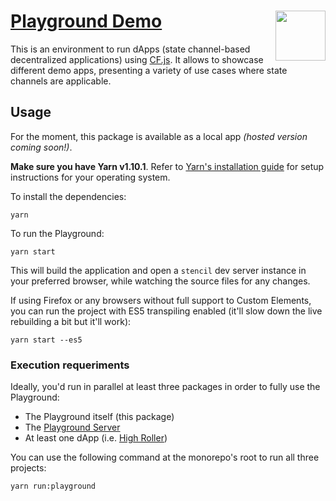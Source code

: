 # [Playground Demo](https://github.com/counterfactual/monorepo/packages/playground) <img align="right" src="https://static1.squarespace.com/static/59ee6243268b96cc1fb2b14a/t/5af73bca1ae6cf80fc1cc250/1529369816810/?format=1500w" height="80px" />

This is an environment to run dApps (state channel-based decentralized applications) using [CF.js](../cf.js). It allows to showcase different demo apps, presenting a variety of use cases where state channels are applicable.

## Usage

For the moment, this package is available as a local app _(hosted version coming soon!)_.

**Make sure you have Yarn v1.10.1**. Refer to [Yarn's installation guide](https://yarnpkg.com/lang/en/docs/install/) for setup instructions for your operating system.

To install the dependencies:

```shell
yarn
```

To run the Playground:

```shell
yarn start
```

This will build the application and open a `stencil` dev server instance in your preferred browser, while watching the source files for any changes.

If using Firefox or any browsers without full support to Custom Elements, you can run the project with ES5 transpiling enabled (it'll slow down the live rebuilding a bit but it'll work):

```shell
yarn start --es5
```

### Execution requeriments

Ideally, you'd run in parallel at least three packages in order to fully use the Playground:

- The Playground itself (this package)
- The [Playground Server](../playground-server)
- At least one dApp (i.e. [High Roller](../dapp-high-roller))

You can use the following command at the monorepo's root to run all three projects:

```shell
yarn run:playground
```
